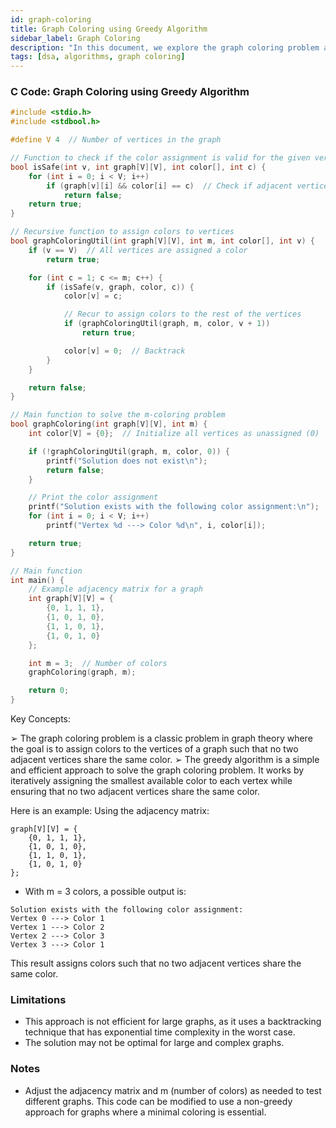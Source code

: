 ```yaml
---
id: graph-coloring
title: Graph Coloring using Greedy Algorithm
sidebar_label: Graph Coloring
description: "In this document, we explore the graph coloring problem and provide a C implementation using a greedy algorithm."
tags: [dsa, algorithms, graph coloring]
---
```


### C Code: Graph Coloring using Greedy Algorithm

```c
#include <stdio.h>
#include <stdbool.h>

#define V 4  // Number of vertices in the graph

// Function to check if the color assignment is valid for the given vertex
bool isSafe(int v, int graph[V][V], int color[], int c) {
    for (int i = 0; i < V; i++)
        if (graph[v][i] && color[i] == c)  // Check if adjacent vertices have the same color
            return false;
    return true;
}

// Recursive function to assign colors to vertices
bool graphColoringUtil(int graph[V][V], int m, int color[], int v) {
    if (v == V)  // All vertices are assigned a color
        return true;

    for (int c = 1; c <= m; c++) {
        if (isSafe(v, graph, color, c)) {
            color[v] = c;

            // Recur to assign colors to the rest of the vertices
            if (graphColoringUtil(graph, m, color, v + 1))
                return true;

            color[v] = 0;  // Backtrack
        }
    }

    return false;
}

// Main function to solve the m-coloring problem
bool graphColoring(int graph[V][V], int m) {
    int color[V] = {0};  // Initialize all vertices as unassigned (0)

    if (!graphColoringUtil(graph, m, color, 0)) {
        printf("Solution does not exist\n");
        return false;
    }

    // Print the color assignment
    printf("Solution exists with the following color assignment:\n");
    for (int i = 0; i < V; i++)
        printf("Vertex %d ---> Color %d\n", i, color[i]);

    return true;
}

// Main function
int main() {
    // Example adjacency matrix for a graph
    int graph[V][V] = {
        {0, 1, 1, 1},
        {1, 0, 1, 0},
        {1, 1, 0, 1},
        {1, 0, 1, 0}
    };

    int m = 3;  // Number of colors
    graphColoring(graph, m);

    return 0;
}
```
Key Concepts:

➢ The graph coloring problem is a classic problem in graph theory where the goal is to assign colors to the vertices of a graph such that no two adjacent vertices share the same color.
➢ The greedy algorithm is a simple and efficient approach to solve the graph coloring problem. It works by iteratively assigning the smallest available color to each vertex while ensuring that no two adjacent vertices share the same color.


Here is an example:
Using the adjacency matrix:

```
graph[V][V] = {
    {0, 1, 1, 1},
    {1, 0, 1, 0},
    {1, 1, 0, 1},
    {1, 0, 1, 0}
};
```

- With m = 3 colors, a possible output is:

```
Solution exists with the following color assignment:
Vertex 0 ---> Color 1
Vertex 1 ---> Color 2
Vertex 2 ---> Color 3
Vertex 3 ---> Color 1
```

This result assigns colors such that no two adjacent vertices share the same color.

### Limitations
- This approach is not efficient for large graphs, as it uses a backtracking technique that has exponential time complexity in the worst case.
- The solution may not be optimal for large and complex graphs.

### Notes
- Adjust the adjacency matrix and m (number of colors) as needed to test different graphs.
This code can be modified to use a non-greedy approach for graphs where a minimal coloring is essential.